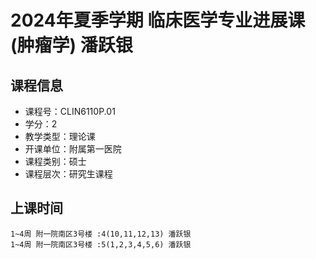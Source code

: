 # 2024年夏季学期 临床医学专业进展课(肿瘤学) 潘跃银






## 课程信息

- 课程号：CLIN6110P.01
- 学分：2
- 教学类型：理论课
- 开课单位：附属第一医院
- 课程类别：硕士
- 课程层次：研究生课程

## 上课时间

```
1~4周 附一院南区3号楼 :4(10,11,12,13) 潘跃银
1~4周 附一院南区3号楼 :5(1,2,3,4,5,6) 潘跃银
```


